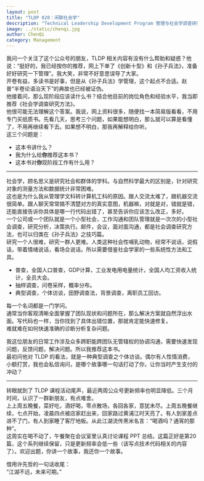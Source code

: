```yaml
---
layout: post
title: "TLDP 020：闲聊社会学"
description: "Technical Leadership Development Program 管理与社会学调查研究方法"
image: ../static/chenqi.jpg
author: ChenQi
category: Management
---
```


我问一个关注了这个公众号的朋友，TLDP 相关内容有没有什么帮助和疑惑？他说：“挺好的，我已经按你的推荐，网上下单了《创新十型》和《孙子兵法》，准备好好研究一下管理”。我大笑，非常不好意思误导了大家。  
开卷有益，多读书是好事，但是从《孙子兵法》学管理，这个起点不合适。赵普“半卷论语治天下”的典故也已经被证伪。  
他接着问，那么现阶段应该读什么书？结合他目前的岗位角色和经验水平，我当即推荐《社会学调查研究方法》。  
他很可能无法理解这个答案。我说，网上资料很多，随便找一本简易版看看，不用专门买纸质书。先看几天，思考三个问题，如果能想明白，那么就可以算是看懂了，不用再继续看下去。如果想不明白，那我再解释给你听。  
这三个问题是：

+ 这本书讲什么？
+ 我为什么给**你**推荐这本书？
+ 这本书对**你**现阶段工作有什么用？

--------

社会学，顾名思义是研究社会和群体的学科。与自然科学最大的区别是，针对研究对象的测量方法和数据统计非常困难。  
这也是为什么我从管理学文科转计算机工科的原因。跟人交流太难了，跟机器交流很简单。跟人聊天常常搞不清楚对方的真实意图，机器嘛，对就是对，错就是错，还能直接告诉你具体是哪一行代码出错了，甚至告诉你应该怎么改正，多好。  
一个公司或一个团队就是一个小型社会，工作沟通和团队管理就是一次次的小型社会调查，研究分析，决策执行。邮件，会议，面对面沟通，都是社会调查研究方法，也可以归类在《孙子兵法》之技巧篇。  
研究一个人很难，研究一群人更难。人类这种社会性哺乳动物，经常不说话，说假话，带着情绪说话，看场合说话。所以需要借鉴社会学家的一些系统性方法和工具。

+ 普查，全国人口普查，GDP计算，工业发电用电量统计，全国人均工资收入统计，全员大会。
+ 抽样调查，问卷采样，概率分布。
+ 典型调查，个体访谈，田野调查法，背景调查，离职员工回访。

每一个名词都是一门学问。  
通常当你客观清晰全面掌握了团队现状和问题所在，那么解决方案就自然浮出水面。写代码也一样，当你找到了具体出错位置，那就肯定能快速修复。  
难就难在如何快速准确的诊断分析复杂问题。  

我这位朋友的日常工作涉及众多跨职能跨团队无管辖权的协调沟通，需要快速发现问题，反馈问题，解决问题。所以我推荐这本书。  
最初问他对 TLDP 的看法，就是一种典型调查之个体访谈。偶尔有人性情消费，小额打赏，我也会私信询问，是哪个故事哪一句话打动了你，让你当时产生支付的冲动？  

--------

转眼就到了 TLDP 课程活动尾声，最近两周公众号更新频率也明显降低。三个月时间，认识了一群新朋友，有点难舍。  
上上周五晚餐，菜好吃，酒好喝，零点散场，各回各家，意犹未尽。上周五晚餐继续，七点开始，凌晨四点被店家赶出来，回家路过黄浦江时天亮了。有人到家差点进不了门，有人到家睡了客厅地板。从此江湖流传黑米名言：“喝酒吗？通宵的那种”。  
这周实在喝不动了，午餐聚在会议室里认真讨论课程 PPT 总结。这篇正好是第20篇，这个系列继续保留，只是更新频率会低一些（该写点技术代码相关的内容了）。欢迎出题，你讲一个故事，我还你一个故事。  

借用许先哲的一句话收尾：  
“江湖不远，未来可期。”
